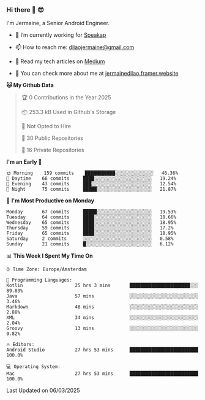 ### Hi there 👋 😎
I'm Jermaine, a Senior Android Engineer.

- 🔭 I’m currently working for [Speakap](https://www.speakap.com/)

- 📫 How to reach me: dilaojermaine@gmail.com

- 📖 Read my tech articles on [Medium](https://jermainedilao.medium.com/)

- 👀 You can check more about me at [jermainedilao.framer.website](https://jermainedilao.framer.website)

<!--
**jermainedilao/jermainedilao** is a ✨ _special_ ✨ repository because its `README.md` (this file) appears on your GitHub profile.

Here are some ideas to get you started:

- 🔭 I’m currently working on ...
- 🌱 I’m currently learning ...
- 👯 I’m looking to collaborate on ...
- 🤔 I’m looking for help with ...
- 💬 Ask me about ...
- 📫 How to reach me: ...
- 😄 Pronouns: ...
- ⚡ Fun fact: ...
-->

<!--START_SECTION:waka-->
**🐱 My Github Data** 

> 🏆 0 Contributions in the Year 2025
 > 
> 📦 253.3 kB Used in Github's Storage 
 > 
> 🚫 Not Opted to Hire
 > 
> 📜 30 Public Repositories 
 > 
> 🔑 16 Private Repositories  
 > 
**I'm an Early 🐤** 

```text
🌞 Morning    159 commits    ███████████░░░░░░░░░░░░░░   46.36% 
🌆 Daytime    66 commits     ████░░░░░░░░░░░░░░░░░░░░░   19.24% 
🌃 Evening    43 commits     ███░░░░░░░░░░░░░░░░░░░░░░   12.54% 
🌙 Night      75 commits     █████░░░░░░░░░░░░░░░░░░░░   21.87%

```
📅 **I'm Most Productive on Monday** 

```text
Monday       67 commits     █████░░░░░░░░░░░░░░░░░░░░   19.53% 
Tuesday      64 commits     ████░░░░░░░░░░░░░░░░░░░░░   18.66% 
Wednesday    65 commits     ████░░░░░░░░░░░░░░░░░░░░░   18.95% 
Thursday     59 commits     ████░░░░░░░░░░░░░░░░░░░░░   17.2% 
Friday       65 commits     ████░░░░░░░░░░░░░░░░░░░░░   18.95% 
Saturday     2 commits      ░░░░░░░░░░░░░░░░░░░░░░░░░   0.58% 
Sunday       21 commits     █░░░░░░░░░░░░░░░░░░░░░░░░   6.12%

```


📊 **This Week I Spent My Time On** 

```text
⌚︎ Time Zone: Europe/Amsterdam

💬 Programming Languages: 
Kotlin                   25 hrs 3 mins       ██████████████████████░░░   89.83% 
Java                     57 mins             ░░░░░░░░░░░░░░░░░░░░░░░░░   3.46% 
Markdown                 48 mins             ░░░░░░░░░░░░░░░░░░░░░░░░░   2.88% 
XML                      34 mins             ░░░░░░░░░░░░░░░░░░░░░░░░░   2.04% 
Groovy                   13 mins             ░░░░░░░░░░░░░░░░░░░░░░░░░   0.82%

🔥 Editors: 
Android Studio           27 hrs 53 mins      █████████████████████████   100.0%

💻 Operating System: 
Mac                      27 hrs 53 mins      █████████████████████████   100.0%

```


 Last Updated on 06/03/2025
<!--END_SECTION:waka-->
